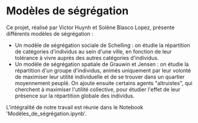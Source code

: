 # Modèles de ségrégation

Ce projet, réalisé par Victor Huynh et Solène Blasco Lopez, présente différents modèles de ségrégation :

  - Un modèle de ségrégation sociale de Schelling : on étudie la répartition de catégories d'individus au sein d'une ville, en fonction de leur tolérance à vivre auprès des autres catégories d'individus.
  - Un modèle de ségrégation spatiale de Grauwin et Jensen : on étudie la répartition d'un groupe d'individus, animés uniquement par leur volonté de maximiser leur utilité individuelle et de se trouver dans un quartier moyennement peuplé. On ajoute ensuite certains agents "altruistes", qui cherchent à maximiser l'utilité collective, pour étudier l'effet de leur présence sur la répartition globale des individus.

L'intégralité de notre travail est réunie dans le Notebook 'Modèles_de_ségrégation.ipynb'.

